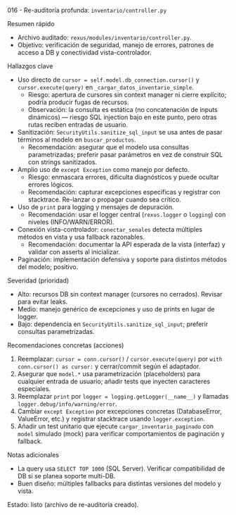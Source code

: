 016 - Re-auditoría profunda: `inventario/controller.py`

Resumen rápido
- Archivo auditado: `rexus/modules/inventario/controller.py`.
- Objetivo: verificación de seguridad, manejo de errores, patrones de acceso a DB y conectividad vista-controlador.

Hallazgos clave
- Uso directo de `cursor = self.model.db_connection.cursor()` y `cursor.execute(query)` en `_cargar_datos_inventario_simple`.
  - Riesgo: apertura de cursores sin context manager ni cierre explícito; podría producir fugas de recursos.
  - Observación: la consulta es estática (no concatenación de inputs dinámicos) — riesgo SQL injection bajo en este punto, pero otras rutas reciben entradas de usuario.
- Sanitización: `SecurityUtils.sanitize_sql_input` se usa antes de pasar términos al modelo en `buscar_productos`.
  - Recomendación: asegurar que el modelo usa consultas parametrizadas; preferir pasar parámetros en vez de construir SQL con strings sanitizados.
- Amplio uso de `except Exception` como manejo por defecto.
  - Riesgo: enmascara errores, dificulta diagnósticos y puede ocultar errores lógicos.
  - Recomendación: capturar excepciones específicas y registrar con stacktrace. Re-lanzar o propagar cuando sea crítico.
- Uso de `print` para logging y mensajes de depuración.
  - Recomendación: usar el logger central (`rexus.logger` o `logging`) con niveles (INFO/WARN/ERROR).
- Conexión vista-controlador: `conectar_senales` detecta múltiples métodos en vista y usa fallback razonables.
  - Recomendación: documentar la API esperada de la vista (interfaz) y validar con asserts al inicializar.
- Paginación: implementación defensiva y soporte para distintos métodos del modelo; positivo.

Severidad (prioridad)
- Alto: recursos DB sin context manager (cursores no cerrados). Revisar para evitar leaks.
- Medio: manejo genérico de excepciones y uso de prints en lugar de logger.
- Bajo: dependencia en `SecurityUtils.sanitize_sql_input`; preferir consultas parametrizadas.

Recomendaciones concretas (acciones)
1. Reemplazar: `cursor = conn.cursor()` / `cursor.execute(query)` por `with conn.cursor() as cursor:` y cerrar/commit según el adaptador.
2. Asegurar que `model.*` usa parametrización (placeholders) para cualquier entrada de usuario; añadir tests que inyecten caracteres especiales.
3. Reemplazar `print` por `logger = logging.getLogger(__name__)` y llamadas `logger.debug/info/warning/error`.
4. Cambiar `except Exception` por excepciones concretas (DatabaseError, ValueError, etc.) y registrar stacktrace usando `logger.exception`.
5. Añadir un test unitario que ejecute `cargar_inventario_paginado` con `model` simulado (mock) para verificar comportamientos de paginación y fallback.

Notas adicionales
- La query usa `SELECT TOP 1000` (SQL Server). Verificar compatibilidad de DB si se planea soporte multi-DB.
- Buen diseño: múltiples fallbacks para distintas versiones del modelo y vista.

Estado: listo (archivo de re-auditoría creado).
